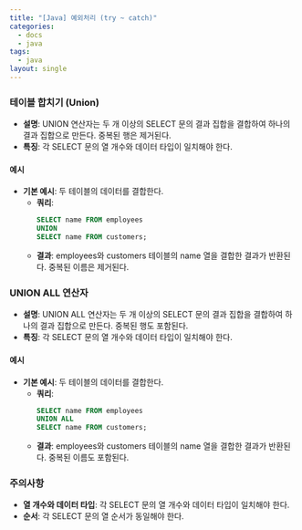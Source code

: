 ```yaml
---
title: "[Java] 예외처리 (try ~ catch)"
categories:
  - docs
  - java
tags:
  - java
layout: single
---
```


### 테이블 합치기 (Union)
- **설명**: UNION 연산자는 두 개 이상의 SELECT 문의 결과 집합을 결합하여 하나의 결과 집합으로 만든다. 중복된 행은 제거된다.
- **특징**: 각 SELECT 문의 열 개수와 데이터 타입이 일치해야 한다.

#### 예시
- **기본 예시**: 두 테이블의 데이터를 결합한다.
  - **쿼리**:
    ```sql
    SELECT name FROM employees
    UNION
    SELECT name FROM customers;
    ```
  - **결과**: employees와 customers 테이블의 name 열을 결합한 결과가 반환된다. 중복된 이름은 제거된다.

### UNION ALL 연산자
- **설명**: UNION ALL 연산자는 두 개 이상의 SELECT 문의 결과 집합을 결합하여 하나의 결과 집합으로 만든다. 중복된 행도 포함된다.
- **특징**: 각 SELECT 문의 열 개수와 데이터 타입이 일치해야 한다.

#### 예시
- **기본 예시**: 두 테이블의 데이터를 결합한다.
  - **쿼리**:
    ```sql
    SELECT name FROM employees
    UNION ALL
    SELECT name FROM customers;
    ```
  - **결과**: employees와 customers 테이블의 name 열을 결합한 결과가 반환된다. 중복된 이름도 포함된다.

### 주의사항
- **열 개수와 데이터 타입**: 각 SELECT 문의 열 개수와 데이터 타입이 일치해야 한다.
- **순서**: 각 SELECT 문의 열 순서가 동일해야 한다.